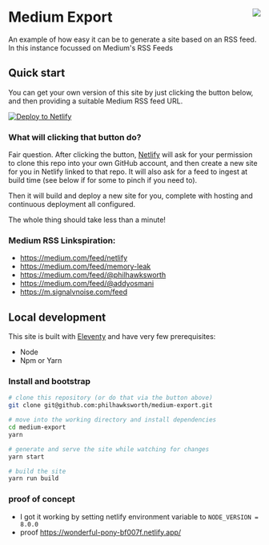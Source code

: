 
<h1>Medium Export<a href='https://app.netlify.com/sites/rss-jamstack/deploys'><img align="right" src='https://api.netlify.com/api/v1/badges/8ecd045e-8f66-4d4e-9656-85c1f11d3736/deploy-status'/></a></h1>

An example of how easy it can be to generate a site based on an RSS feed. In this instance focussed on Medium's RSS Feeds



## Quick start

You can get your own version of this site by just clicking the button below, and then providing a suitable Medium RSS feed URL.

[![Deploy to Netlify](https://www.netlify.com/img/deploy/button.svg)](https://app.netlify.com/start/deploy?repository=https://github.com/philhawksworth/medium-export)


### What will clicking that button do?

Fair question. After clicking the button, [Netlify](https://www.netlify.com) will ask for your permission to clone this repo into your own GitHub account, and then create a new site for you in Netlify linked to that repo. It will also ask for a feed to ingest at build time (see below if for some to pinch if you need to).

Then it will build and deploy a new site for you, complete with hosting and continuous deployment all configured.

The whole thing should take less than a minute!

### Medium RSS Linkspiration:

- https://medium.com/feed/netlify
- https://medium.com/feed/memory-leak
- https://medium.com/feed/@philhawksworth
- https://medium.com/feed/@addyosmani
- https://m.signalvnoise.com/feed


## Local development

This site is built with [Eleventy](https://11ty.io) and have very few prerequisites:

- Node
- Npm or Yarn

### Install and bootstrap

```bash
# clone this repository (or do that via the button above)
git clone git@github.com:philhawksworth/medium-export.git

# move into the working directory and install dependencies
cd medium-export
yarn

# generate and serve the site while watching for changes
yarn start

# build the site
yarn run build

```

### proof of concept
- I got it working by setting netlify environment variable to ```NODE_VERSION = 8.0.0```
- proof <https://wonderful-pony-bf007f.netlify.app/>
